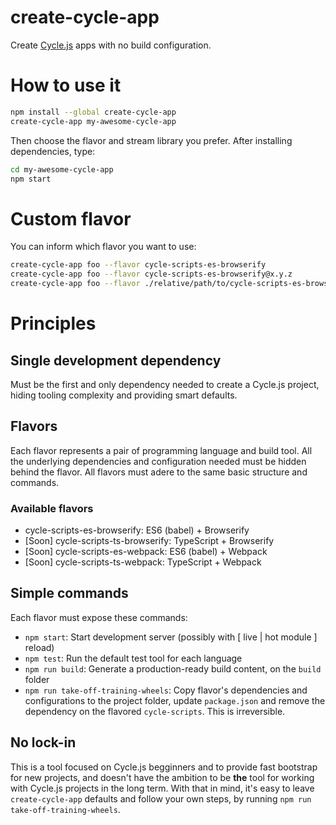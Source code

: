 
# create-cycle-app

Create [Cycle.js](https://cycle.js.org/) apps with no build configuration.

# How to use it

  ```sh
  npm install --global create-cycle-app
  create-cycle-app my-awesome-cycle-app
  ```

Then choose the flavor and stream library you prefer. After installing dependencies, type:

  ```sh
  cd my-awesome-cycle-app
  npm start
  ```

# Custom flavor

You can inform which flavor you want to use:

  ```sh
  create-cycle-app foo --flavor cycle-scripts-es-browserify
  create-cycle-app foo --flavor cycle-scripts-es-browserify@x.y.z
  create-cycle-app foo --flavor ./relative/path/to/cycle-scripts-es-browserify
  ```

# Principles

## Single development dependency

Must be the first and only dependency needed to create a Cycle.js project, hiding tooling complexity and providing smart defaults.

## Flavors

Each flavor represents a pair of programming language and build tool. All the underlying dependencies and configuration needed must be hidden behind the flavor. All flavors must adere to the same basic structure and commands.

### Available flavors

- cycle-scripts-es-browserify: ES6 (babel) + Browserify
- [Soon] cycle-scripts-ts-browserify: TypeScript + Browserify
- [Soon] cycle-scripts-es-webpack: ES6 (babel) + Webpack
- [Soon] cycle-scripts-ts-webpack: TypeScript + Webpack

## Simple commands

Each flavor must expose these commands:

- `npm start`: Start development server (possibly with [ live | hot module ] reload)
- `npm test`: Run the default test tool for each language
- `npm run build`: Generate a production-ready build content, on the `build` folder
- `npm run take-off-training-wheels`: Copy flavor's dependencies and configurations to the project folder, update `package.json` and remove the dependency on the flavored `cycle-scripts`. This is irreversible.

## No lock-in

This is a tool focused on Cycle.js begginners and to provide fast bootstrap for new projects, and doesn't have the ambition to be **the** tool for working with Cycle.js projects in the long term. With that in mind, it's easy to leave `create-cycle-app` defaults and follow your own steps, by running `npm run take-off-training-wheels`.
